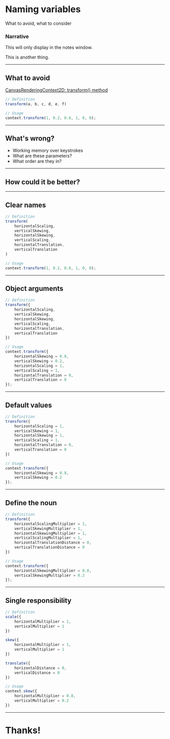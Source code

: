 # Naming variables

What to avoid, what to consider

### Narrative

This will only display in the notes window.

This is another thing.

---

## What to avoid

[CanvasRenderingContext2D: transform() method](https://developer.mozilla.org/en-US/docs/Web/API/CanvasRenderingContext2D/transform)

```js
// Definition
transform(a, b, c, d, e, f)

// Usage
context.transform(1, 0.2, 0.8, 1, 0, 0);
```

---

## What's wrong?

* Working memory over keystrokes
* What are these parameters?
* What order are they in?

---

## How could it be better?

---

## Clear names

```js
// Definition
transform(
    horizontalScaling,
    verticalSkewing,
    horizontalSkewing,
    verticalScaling,
    horizontalTranslation,
    verticalTranslation
)

// Usage
context.transform(1, 0.2, 0.8, 1, 0, 0);
```

---

## Object arguments

```javascript
// Definition
transform({
    horizontalScaling,
    verticalSkewing,
    horizontalSkewing,
    verticalScaling,
    horizontalTranslation,
    verticalTranslation
})

// Usage
context.transform({
    horizontalSkewing = 0.8,
    verticalSkewing = 0.2,
    horizontalScaling = 1,
    verticalScaling = 1,
    horizontalTranslation = 0,
    verticalTranslation = 0
});
```

---

## Default values

```javascript
// Definition
transform({
    horizontalScaling = 1,
    verticalSkewing = 1,
    horizontalSkewing = 1,
    verticalScaling = 1,
    horizontalTranslation = 0,
    verticalTranslation = 0
})

// Usage
context.transform({
    horizontalSkewing = 0.8,
    verticalSkewing = 0.2
});
```

---

## Define the noun

```javascript
// Definition
transform({
    horizontalScalingMultiplier = 1,
    verticalSkewingMultiplier = 1,
    horizontalSkewingMultiplier = 1,
    verticalScalingMultiplier = 1,
    horizontalTranslationDistance = 0,
    verticalTranslationDistance = 0
})

// Usage
context.transform({
    horizontalSkewingMultiplier = 0.8,
    verticalSkewingMultiplier = 0.2
});
```

---

## Single responsibility

```javascript
// Definition
scale({
    horizontalMultiplier = 1,
    verticalMultiplier = 1
})

skew({
    horizontalMultiplier = 1,
    verticalMultiplier = 1
})

translate({
    horizontalDistance = 0,
    verticalDistance = 0
})

// Usage
context.skew({
    horizontalMultiplier = 0.8,
    verticalMultiplier = 0.2
})
```
---

# Thanks!